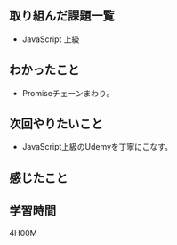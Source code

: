 ## 取り組んだ課題一覧

- JavaScript 上級

## わかったこと

- Promiseチェーンまわり。

## 次回やりたいこと

- JavaScript上級のUdemyを丁寧にこなす。

## 感じたこと


## 学習時間
4H00M
